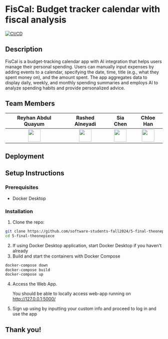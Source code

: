 # FisCal: Budget tracker calendar with fiscal analysis
[![CI/CD](https://github.com/software-students-fall2024/5-final-theonepiece/actions/workflows/CI-CD.yml/badge.svg)](https://github.com/software-students-fall2024/5-final-theonepiece/actions/workflows/CI-CD.yml)
## Description
FisCal is a budget-tracking calendar app with AI integration that helps users manage their personal spending. Users can manually input expenses by adding events to a calendar, specifying the date, time, title (e.g., what they spent money on), and the amount spent. The app aggregates data to display daily, weekly, and monthly spending summaries and employs AI to analyze spending habits and provide personalized advice.

## Team Members
|Reyhan Abdul Quayum|Rashed Alneyadi|Sia Chen|Chloe Han|
|:--:|:--:|:--:|:--:|
|<a href='https://github.com/reyhanquayum'><img src='https://avatars.githubusercontent.com/u/115737572?v=4' width='40px'/></a>|<a href='https://github.com/brshood'><img src='https://avatars.githubusercontent.com/u/133962779?v=4' width='40px'/></a>|<a href='https://github.com/MambiChen'><img src='https://avatars.githubusercontent.com/u/122314736?v=4' width='40px'/></a>|<a href='https://github.com/jh7316'><img src='https://avatars.githubusercontent.com/u/95545960?s=88&v=4' width='40px'/></a>|

## Deployment

## Setup Instructions

### Prerequisites
* Docker Desktop

### Installation
1. Clone the repo:
```bash
git clone https://github.com/software-students-fall2024/5-final-theonepiece.git
cd 5-final-theonepiece
```
2. If using Docker Desktop application, start Docker Desktop if you haven't already
3. Build and start the containers with Docker Compose
```bash
docker-compose down
docker-compose build
docker-compose up
```

4. Access the Web App.

    You should be able to locally access web-app running on http://127.0.0.1:5000/

5. Sign up using by inputting your custom info and proceed to log in and use the app
  

## Thank you!
